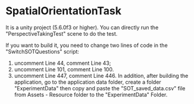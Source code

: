 # SpatialOrientationTask
It is a unity project (5.6.0f3 or higher). You can directly run the "PerspectiveTakingTest" scene to do the test. 

If you want to build it, you need to change two lines of code in the "SwitchSOTQuestions" script:
1) uncomment Line 44, comment Line 43; 
2) uncomment Line 101, comment Line 100.
3) uncomment Line 447, comment Line 446.
In addition, after building the application, go to the application data folder, create a folder "ExperimentData" then copy and paste the "SOT_saved_data.csv" file from Assets - Resource folder to the "ExperimentData" Folder.   
